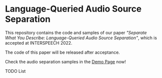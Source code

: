 # Language-Queried Audio Source Separation

This repository contains the code and samples of our paper *"Separate What You Describe: Language-Queried Audio Source Separation"*, which is accepted at INTERSPEECH 2022. 

The code of this paper will be released after acceptance.

Check the audio separation samples in the [Demo Page](https://liuxubo717.github.io/LASS-demopage/) now!


TODO List